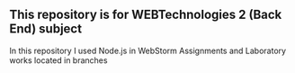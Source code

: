 ## This repository is for WEBTechnologies 2 (Back End) subject
In this repository I used Node.js in WebStorm
Assignments and Laboratory works located in branches
